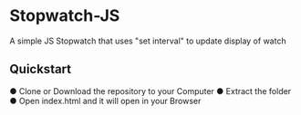# Stopwatch-JS
A simple JS Stopwatch that uses "set interval" to update display of watch

## Quickstart
   ● Clone or Download the repository to your Computer
   ● Extract the folder 
   ● Open index.html and it will open in your Browser
